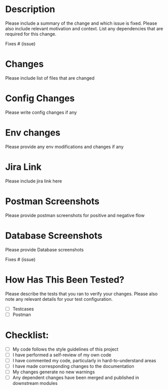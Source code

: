 # Description

Please include a summary of the change and which issue is fixed. Please also include relevant motivation and context. List any dependencies that are required for this change.

Fixes # (issue)

# Changes

Please include list of files that are changed

# Config Changes

Please write config changes if any

# Env changes

Please provide any env modifications and changes if any

# Jira Link

Please include jira link here

# Postman Screenshots

Please provide postman screenshots for positive and negative flow

# Database Screenshots

Please provide Database screenshots

Fixes # (issue)

# How Has This Been Tested?

Please describe the tests that you ran to verify your changes. Please also note any relevant details for your test configuration.

- [ ] Testcases
- [ ] Postman

# Checklist:

- [ ] My code follows the style guidelines of this project
- [ ] I have performed a self-review of my own code
- [ ] I have commented my code, particularly in hard-to-understand areas
- [ ] I have made corresponding changes to the documentation
- [ ] My changes generate no new warnings
- [ ] Any dependent changes have been merged and published in downstream modules
